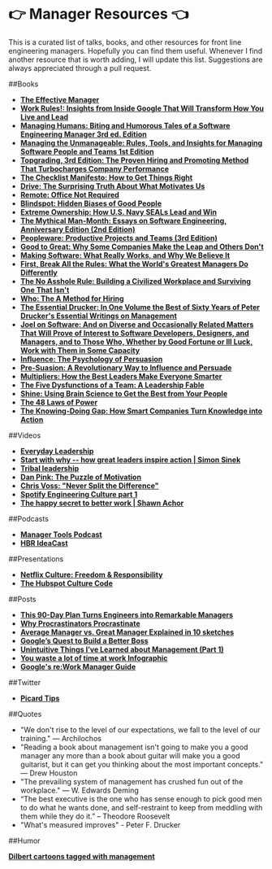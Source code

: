 # :point_right: **Manager Resources** :point_left: 
This is a curated list of talks, books, and other resources for front line engineering managers. Hopefully you can find them useful. Whenever I find another resource that is worth adding, I will update this list. Suggestions are always appreciated through a pull request.

##Books

* [**The Effective Manager**](https://www.amazon.com/Effective-Manager-Mark-Horstman/dp/1119244609/ref=sr_1_1?s=books&ie=UTF8&qid=1474465865&sr=1-1&keywords=manager+tools)
* [**Work Rules!: Insights from Inside Google That Will Transform How You Live and Lead**](https://www.amazon.com/Work-Rules-Insights-Inside-Transform/dp/1455554790/ref=sr_1_1?s=books&ie=UTF8&qid=1474466214&sr=1-1&keywords=google+management)
* [**Managing Humans: Biting and Humorous Tales of a Software Engineering Manager 3rd ed. Edition**](https://www.amazon.com/Managing-Humans-Humorous-Software-Engineering/dp/1484221575/ref=sr_1_1?s=books&ie=UTF8&qid=1474465915&sr=1-1&keywords=managing+humans)
* [**Managing the Unmanageable: Rules, Tools, and Insights for Managing Software People and Teams 1st Edition**](https://www.amazon.com/Managing-Unmanageable-Insights-Software-People/dp/032182203X/ref=sr_1_1?s=books&ie=UTF8&qid=1474465952&sr=1-1&keywords=managing+the+unmanageable)
* [**Topgrading, 3rd Edition: The Proven Hiring and Promoting Method That Turbocharges Company Performance**](https://www.amazon.com/Topgrading-3rd-Promoting-Turbocharges-Performance/dp/1591845262/ref=sr_1_1?s=books&ie=UTF8&qid=1474466051&sr=1-1&keywords=topgrading)
* [**The Checklist Manifesto: How to Get Things Right**](https://www.amazon.com/Checklist-Manifesto-How-Things-Right/dp/0312430000/ref=sr_1_1?s=books&ie=UTF8&qid=1474466852&sr=1-1&keywords=the+checklist+manifesto)
* [**Drive: The Surprising Truth About What Motivates Us**](https://www.amazon.com/Drive-Surprising-Truth-About-Motivates/dp/1594484805/ref=sr_1_1?s=books&ie=UTF8&qid=1474467169&sr=1-1&keywords=drive+the+surprising+truth+about+what+motivates+us)
* [**Remote: Office Not Required**](https://www.amazon.com/Remote-Office-Required-Jason-Fried/dp/0804137501/ref=sr_1_1?ie=UTF8&qid=1474469559&sr=8-1&keywords=remote+jason+fried)
* [**Blindspot: Hidden Biases of Good People**](https://www.amazon.com/Blindspot-Hidden-Biases-Good-People/dp/0553804642/ref=sr_1_1?s=books&ie=UTF8&qid=1358975830&sr=1-1&keywords=blind+spot+mahzarin)
* [**Extreme Ownership: How U.S. Navy SEALs Lead and Win**](https://www.amazon.com/Extreme-Ownership-U-S-Navy-SEALs/dp/1250067057/ref=sr_1_1?ie=UTF8&qid=1476424405&sr=8-1&keywords=extreme+ownership)
* [**The Mythical Man-Month: Essays on Software Engineering, Anniversary Edition (2nd Edition)**](https://www.amazon.com/Mythical-Man-Month-Software-Engineering-Anniversary/dp/0201835959/)
* [**Peopleware: Productive Projects and Teams (3rd Edition)**](https://www.amazon.com/gp/product/0321934113/)
* [**Good to Great: Why Some Companies Make the Leap and Others Don't**](https://www.amazon.com/Good-Great-Some-Companies-Others/dp/0066620996)
* [**Making Software: What Really Works, and Why We Believe It**](https://www.amazon.com/Making-Software-Really-Works-Believe/dp/0596808321)
* [**First, Break All the Rules: What the World's Greatest Managers Do Differently**](https://www.amazon.com/gp/product/B00HL2S4LW)
* [**The No Asshole Rule: Building a Civilized Workplace and Surviving One That Isn't**](https://www.amazon.com/Asshole-Rule-Civilized-Workplace-Surviving/dp/0446698202)
* [**Who: The A Method for Hiring**](https://www.amazon.com/Who-Geoff-Smart/dp/0345504194)
* [**The Essential Drucker: In One Volume the Best of Sixty Years of Peter Drucker's Essential Writings on Management**](https://www.amazon.com/Essential-Drucker-Druckers-Management-Essentials/dp/0061345016)
* [**Joel on Software: And on Diverse and Occasionally Related Matters That Will Prove of Interest to Software Developers, Designers, and Managers, and to Those Who, Whether by Good Fortune or Ill Luck, Work with Them in Some Capacity**](https://www.amazon.com/dp/1590593898/)
* [**Influence: The Psychology of Persuasion**](https://www.amazon.com/Influence-Psychology-Persuasion-Robert-Cialdini/dp/006124189X)
* [**Pre-Suasion: A Revolutionary Way to Influence and Persuade**](https://www.amazon.com/Pre-Suasion-Revolutionary-Way-Influence-Persuade/dp/1501109790)
* [**Multipliers: How the Best Leaders Make Everyone Smarter**](https://www.amazon.com/Multipliers-Best-Leaders-Everyone-Smarter/dp/0061964395)
* [**The Five Dysfunctions of a Team: A Leadership Fable**](https://www.amazon.com/Five-Dysfunctions-Team-Leadership-Fable/dp/0787960756)
* [**Shine: Using Brain Science to Get the Best from Your People**](https://www.amazon.com/Shine-Using-Brain-Science-People/dp/1591399238)
* [**The 48 Laws of Power**](https://www.amazon.com/48-Laws-Power-Robert-Greene/dp/0140280197)
* [**The Knowing-Doing Gap: How Smart Companies Turn Knowledge into Action**](https://www.amazon.com/Knowing-Doing-Gap-Companies-Knowledge-Action/dp/1578511240)

##Videos

* [**Everyday Leadership**](http://www.ted.com/talks/drew_dudley_everyday_leadership?language=en)
* [**Start with why -- how great leaders inspire action | Simon Sinek**](https://youtu.be/u4ZoJKF_VuA)
* [**Tribal leadership**](http://www.ted.com/talks/david_logan_on_tribal_leadership?language=en)
* [**Dan Pink: The Puzzle of Motivation**](https://www.ted.com/talks/dan_pink_on_motivation?language=en)
* [**Chris Voss: "Never Split the Difference"**](https://www.youtube.com/watch?v=guZa7mQV1l0)
* [**Spotify Engineering Culture part 1**](https://youtu.be/Mpsn3WaI_4k)
* [**The happy secret to better work | Shawn Achor**](https://youtu.be/fLJsdqxnZb0)

##Podcasts

* [**Manager Tools Podcast**](https://www.manager-tools.com/podcasts)
* [**HBR IdeaCast**](https://itunes.apple.com/us/podcast/hbr-ideacast/id152022135?mt=2)

##Presentations

* [**Netflix Culture: Freedom & Responsibility**](http://www.slideshare.net/reed2001/culture-1798664)
* [**The Hubspot Culture Code**](http://www.slideshare.net/HubSpot/the-hubspot-culture-code-creating-a-company-we-love)

##Posts

* [**This 90-Day Plan Turns Engineers into Remarkable Managers**](http://firstround.com/review/this-90-day-plan-turns-engineers-into-remarkable-managers/)
* [**Why Procrastinators Procrastinate**](http://waitbutwhy.com/2013/10/why-procrastinators-procrastinate.html)
* [**Average Manager vs. Great Manager Explained in 10 sketches**](https://medium.com/the-year-of-the-looking-glass/average-manager-vs-great-manager-cf8a2e30907d#.9cva05mvz)
* [**Google’s Quest to Build a Better Boss**](http://www.nytimes.com/2011/03/13/business/13hire.html?_r=0)
* [**Unintuitive Things I’ve Learned about Management (Part 1)**](https://medium.com/the-year-of-the-looking-glass/unintuitive-things-i-ve-learned-about-management-f2c42d68604b#.pk2x55tcs)
* [**You waste a lot of time at work Infographic**](https://www.atlassian.com/time-wasting-at-work-infographic)
* [**Google's re:Work Manager Guide**](https://rework.withgoogle.com/subjects/managers/)

##Twitter

* [**Picard Tips**](https://twitter.com/PicardTips)

##Quotes

* "We don't rise to the level of our expectations, we fall to the level of our training." ― Archilochos
* "Reading a book about management isn't going to make you a good manager any more than a book about guitar will make you a good guitarist, but it can get you thinking about the most important concepts." ― Drew Houston
* "The prevailing system of management has crushed fun out of the workplace." ― W. Edwards Deming
* “The best executive is the one who has sense enough to pick good men to do what he wants done, and self-restraint to keep from meddling with them while they do it.” – Theodore Roosevelt
* "What's measured improves" - Peter F. Drucker

##Humor

[**Dilbert cartoons tagged with management**](http://dilbert.com/search_results?terms=management)
